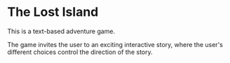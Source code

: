 # The Lost Island
This is a text-based adventure game.

The game invites the user to an exciting interactive story, where the user's different choices control the direction of the story.